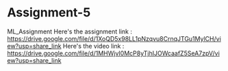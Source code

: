 # Assignment-5
ML_Assignment
Here's the assignment link : https://drive.google.com/file/d/1XoQD5x98LL1pNzqvu8CrnqJTGu1MylCH/view?usp=share_link
Here's the video link : https://drive.google.com/file/d/1MHWjvI0McP8yTjhIJOWcaafZ5SeA7zpV/view?usp=share_link

